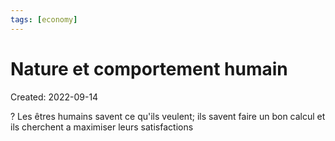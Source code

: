 ```yaml
---
tags: [economy] 
---
```

# Nature et comportement humain
Created: 2022-09-14

?
Les êtres humains savent ce qu'ils veulent; ils savent faire un bon calcul et ils cherchent a maximiser leurs satisfactions
<!--SR:!2022-10-03,11,230-->